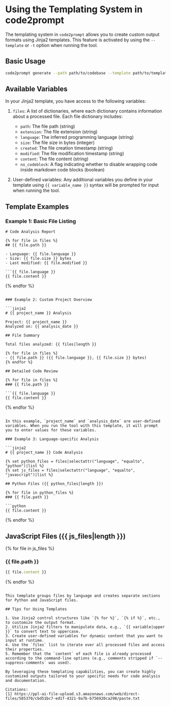 
# Using the Templating System in code2prompt

The templating system in `code2prompt` allows you to create custom output formats using Jinja2 templates. This feature is activated by using the `--template` or `-t` option when running the tool.

## Basic Usage

```bash
code2prompt generate --path path/to/codebase --template path/to/template.j2 --output output.md
```

## Available Variables

In your Jinja2 template, you have access to the following variables:

1. `files`: A list of dictionaries, where each dictionary contains information about a processed file. Each file dictionary includes:
   - `path`: The file path (string)
   - `extension`: The file extension (string)
   - `language`: The inferred programming language (string)
   - `size`: The file size in bytes (integer)
   - `created`: The file creation timestamp (string)
   - `modified`: The file modification timestamp (string)
   - `content`: The file content (string)
   - `no_codeblock`: A flag indicating whether to disable wrapping code inside markdown code blocks (boolean)

2. User-defined variables: Any additional variables you define in your template using `{{ variable_name }}` syntax will be prompted for input when running the tool.

## Template Examples

### Example 1: Basic File Listing

```jinja2
# Code Analysis Report

{% for file in files %}
## {{ file.path }}

- Language: {{ file.language }}
- Size: {{ file.size }} bytes
- Last modified: {{ file.modified }}

```{{ file.language }}
{{ file.content }}
```

{% endfor %}
```

### Example 2: Custom Project Overview

```jinja2
# {{ project_name }} Analysis

Project: {{ project_name }}
Analyzed on: {{ analysis_date }}

## File Summary

Total files analyzed: {{ files|length }}

{% for file in files %}
- {{ file.path }} ({{ file.language }}, {{ file.size }} bytes)
{% endfor %}

## Detailed Code Review

{% for file in files %}
### {{ file.path }}

```{{ file.language }}
{{ file.content }}
```

{% endfor %}
```

In this example, `project_name` and `analysis_date` are user-defined variables. When you run the tool with this template, it will prompt you to enter values for these variables.

### Example 3: Language-specific Analysis

```jinja2
# {{ project_name }} Code Analysis

{% set python_files = files|selectattr("language", "equalto", "python")|list %}
{% set js_files = files|selectattr("language", "equalto", "javascript")|list %}

## Python Files ({{ python_files|length }})

{% for file in python_files %}
### {{ file.path }}

```python
{{ file.content }}
```

{% endfor %}

## JavaScript Files ({{ js_files|length }})

{% for file in js_files %}
### {{ file.path }}

```javascript
{{ file.content }}
```

{% endfor %}
```

This template groups files by language and creates separate sections for Python and JavaScript files.

## Tips for Using Templates

1. Use Jinja2 control structures like `{% for %}`, `{% if %}`, etc., to customize the output format.
2. Utilize Jinja2 filters to manipulate data, e.g., `{{ variable|upper }}` to convert text to uppercase.
3. Create user-defined variables for dynamic content that you want to input at runtime.
4. Use the `files` list to iterate over all processed files and access their properties.
5. Remember that the `content` of each file is already processed according to the command-line options (e.g., comments stripped if `--suppress-comments` was used).

By leveraging these templating capabilities, you can create highly customized outputs tailored to your specific needs for code analysis and documentation.

Citations:
[1] https://ppl-ai-file-upload.s3.amazonaws.com/web/direct-files/585370/cbd51bc7-ed1f-4321-9a7b-b756920ca298/paste.txt